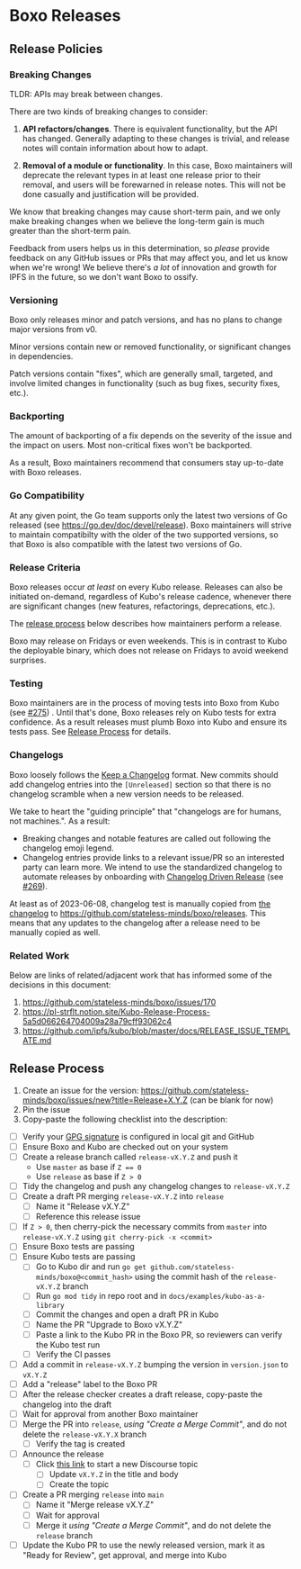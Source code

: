 # Boxo Releases

## Release Policies
### Breaking Changes
TLDR: APIs may break between changes.

There are two kinds of breaking changes to consider:

1. **API refactors/changes**. There is equivalent functionality, but the API has changed. Generally adapting to these changes is trivial, and release notes will contain information about how to adapt.

1. **Removal of a module or functionality**. In this case, Boxo maintainers will deprecate the relevant types in at least one release prior to their removal, and users will be forewarned in release notes. This will not be done casually and justification will be provided.

We know that breaking changes may cause short-term pain, and we only make breaking changes when we believe the long-term gain is much greater than the short-term pain.

Feedback from users helps us in this determination, so *please* provide feedback on any GitHub issues or PRs that may affect you, and let us know when we're wrong! We believe there's *a lot* of innovation and growth for IPFS in the future, so we don't want Boxo to ossify.

### Versioning
Boxo only releases minor and patch versions, and has no plans to change major versions from v0.

Minor versions contain new or removed functionality, or significant changes in dependencies.

Patch versions contain "fixes", which are generally small, targeted, and involve limited changes in functionality (such as bug fixes, security fixes, etc.). 

### Backporting
The amount of backporting of a fix depends on the severity of the issue and the impact on users. Most non-critical fixes won't be backported.

As a result, Boxo maintainers recommend that consumers stay up-to-date with Boxo releases.

### Go Compatibility
At any given point, the Go team supports only the latest two versions of Go released (see https://go.dev/doc/devel/release). Boxo maintainers will strive to maintain compatibilty with the older of the two supported versions, so that Boxo is also compatible with the latest two versions of Go.

### Release Criteria
Boxo releases occur _at least_ on every Kubo release. Releases can also be initiated on-demand, regardless of Kubo's release cadence, whenever there are significant changes (new features, refactorings, deprecations, etc.).

The [release process](#release-process) below describes how maintainers perform a release.

Boxo may release on Fridays or even weekends. This is in contrast to Kubo the deployable binary, which does not release on Fridays to avoid weekend surprises.

### Testing
Boxo maintainers are in the process of moving tests into Boxo from Kubo (see [#275](https://github.com/stateless-minds/boxo/issues/275)) . Until that's done, Boxo releases rely on Kubo tests for extra confidence. As a result releases must plumb Boxo into Kubo and ensure its tests pass. See [Release Process](#release-process) for details.

### Changelogs
Boxo loosely follows the [Keep a Changelog](https://keepachangelog.com/en/1.0.0/) format. New commits should add changelog entries into the `[Unreleased]` section so that there is no changelog scramble when a new version needs to be released.

We take to heart the "guiding principle" that "changelogs are for humans, not machines.".  As a result:
* Breaking changes and notable features are called out following the changelog emoji legend.
* Changelog entries provide links to a relevant issue/PR so an interested party can learn more.
We intend to use the standardized changelog to automate releases by onboarding with [Changelog Driven Release](https://github.com/pl-strflt/changelog-driven-release) (see [#269](https://github.com/stateless-minds/boxo/issues/269)).

At least as of 2023-06-08, changelog test is manually copied from [the changelog](CHANGELOG.md) to https://github.com/stateless-minds/boxo/releases.  This means that any updates to the changelog after a release need to be manually copied as well.

### Related Work
Below are links of related/adjacent work that has informed some of the decisions in this document:
1. https://github.com/stateless-minds/boxo/issues/170
2. https://pl-strflt.notion.site/Kubo-Release-Process-5a5d066264704009a28a79cff93062c4
3. https://github.com/ipfs/kubo/blob/master/docs/RELEASE_ISSUE_TEMPLATE.md

## Release Process
1. Create an issue for the version: https://github.com/stateless-minds/boxo/issues/new?title=Release+X.Y.Z (can be blank for now)
2. Pin the issue
3. Copy-paste the following checklist into the description:

- [ ] Verify your [GPG signature](https://docs.github.com/en/authentication/managing-commit-signature-verification) is configured in local git and GitHub
- [ ] Ensure Boxo and Kubo are checked out on your system
- [ ] Create a release branch called `release-vX.Y.Z` and push it
  * Use `master` as base if `Z == 0`
  * Use `release` as base if `Z > 0`
- [ ] Tidy the changelog and push any changelog changes to `release-vX.Y.Z`
- [ ] Create a draft PR merging `release-vX.Y.Z` into `release`
  - [ ] Name it "Release vX.Y.Z"
  - [ ] Reference this release issue
- [ ] If `Z > 0`, then cherry-pick the necessary commits from `master` into `release-vX.Y.Z` using `git cherry-pick -x <commit>`
- [ ] Ensure Boxo tests are passing
- [ ] Ensure Kubo tests are passing
  - [ ] Go to Kubo dir and run `go get github.com/stateless-minds/boxo@<commit_hash>` using the commit hash of the `release-vX.Y.Z` branch
  - [ ] Run `go mod tidy` in repo root and in `docs/examples/kubo-as-a-library`
  - [ ] Commit the changes and open a draft PR in Kubo
  - [ ] Name the PR "Upgrade to Boxo vX.Y.Z"
  - [ ] Paste a link to the Kubo PR in the Boxo PR, so reviewers can verify the Kubo test run
  - [ ] Verify the CI passes
- [ ] Add a commit in `release-vX.Y.Z` bumping the version in `version.json` to `vX.Y.Z`
- [ ] Add a "release" label to the Boxo PR
- [ ] After the release checker creates a draft release, copy-paste the changelog into the draft
- [ ] Wait for approval from another Boxo maintainer
- [ ] Merge the PR into `release`, _using "Create a Merge Commit"_, and do not delete the `release-vX.Y.X` branch
  - [ ] Verify the tag is created
- [ ] Announce the release
  - [ ] Click [this link](https://discuss.ipfs.tech/new-topic?title=Boxo%20vX.Y.Z%20is%20out%21&tags=boxo&category=News&body=%23%23%20Boxo%20vX.Y.Z%20is%20out%21%0A%0ASee%3A%0A-%20Code%3A%20https%3A%2F%2Fgithub.com%2Fipfs%2Fboxo%2Freleases%2Ftag%2FvX.Y.Z%0A-%20Release%20Notes%3A%20https%3A%2F%2Fgithub.com%2Fipfs%2Fboxo%2Fblob%2Frelease-vX.Y.Z%2FCHANGELOG.md) to start a new Discourse topic <!--docs: https://meta.discourse.org/t/create-a-link-to-start-a-new-topic-with-pre-filled-information/28074 -->
    - [ ] Update `vX.Y.Z` in the title and body
	- [ ] Create the topic
- [ ] Create a PR merging `release` into `main`
  - [ ] Name it "Merge release vX.Y.Z"
  - [ ] Wait for approval
  - [ ] Merge it _using "Create a Merge Commit"_, and do not delete the `release` branch
- [ ] Update the Kubo PR to use the newly released version, mark it as "Ready for Review", get approval, and merge into Kubo
